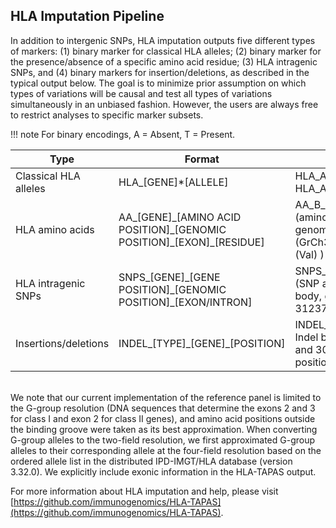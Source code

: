 ## HLA Imputation Pipeline

In addition to intergenic SNPs, HLA imputation outputs five different types of markers: (1) binary marker for classical HLA alleles; (2) binary marker for the presence/absence of a specific amino acid residue; (3) HLA intragenic SNPs, and (4) binary markers for insertion/deletions, as described in the typical output below. The goal is to minimize prior assumption on which types of variations will be causal and test all types of variations simultaneously in an unbiased fashion. However, the users are always free to restrict analyses to specific marker subsets.

!!! note
    For binary encodings, A = Absent, T = Present.


| Type   |      Format      |  Example |
|----------|-------------|------|
| Classical HLA alleles |  HLA\_[GENE]\*[ALLELE]| HLA_A\*01:02 (two-field allele) <br> HLA_A\*02 (one-field allele) |
| HLA amino acids |  AA_[GENE]\_[AMINO ACID POSITION]\_[GENOMIC POSITION]\_[EXON]\_[RESIDUE] | AA_B_97_31324201_exon3_V (amino acid position 97 in HLA-B, genomic position 31324201 (GrCh37) in exon 3, residue = V (Val) ) |
| HLA intragenic SNPs |  SNPS_[GENE]\_[GENE POSITION]\_[GENOMIC POSITION]\_[EXON/INTRON] | SNPS_C_2666_31237183_intron6 (SNP at position 2666 of the gene body, genomic position 31237183 in intron 6)|
| Insertions/deletions |  INDEL_[TYPE]\_[GENE]\_[POSITION]| INDEL_AA_C_300x301_31237792 Indel between amino acids 300 and 301 in HLA-C, at genomic position 31237792) |

<br> 
We note that our current implementation of the reference panel is limited to the G-group resolution (DNA sequences that determine the exons 2 and 3 for class I and exon 2 for class II genes), and amino acid positions outside the binding groove were taken as its best approximation. When converting G-group alleles to the two-field resolution, we first approximated G-group alleles to their corresponding allele at the four-field resolution based on the ordered allele list in the distributed IPD-IMGT/HLA database (version 3.32.0). We explicitly include exonic information in the HLA-TAPAS output.


For more information about HLA imputation and help, please visit [https://github.com/immunogenomics/HLA-TAPAS](https://github.com/immunogenomics/HLA-TAPAS).
